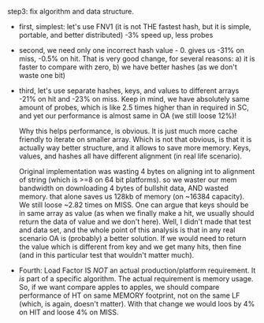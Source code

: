 step3: fix algorithm and data structure.

* first, simplest: let's use FNV1 (it is not THE fastest hash, but it is simple, portable, and better distributed)
  -3% speed up, less probes

* second, we need only one incorrect hash value - 0. gives us -31% on miss, -0.5% on hit.
  That is very good change, for several reasons: a) it is faster to compare with zero, b) we have better hashes (as we don't waste one bit)

* third, let's use separate hashes, keys, and values to different arrays -21% on hit and -23% on miss.
  Keep in mind, we have absolutely same amount of probes, which is like 2.5 times higher than in required in SC,
  and yet our performance is almost same in OA (we still loose 12%)!

  Why this helps performance, is obvious. It is just much more cache friendly to iterate on smaller array.
  Which is not that obvious, is that it is actually way better structure, and it allows to save more memory.
  Keys, values, and hashes all have different alignment (in real life scenario).

  Original implementation was wasting 4 bytes on aligning int to alignment of string (which is >=8 on 64 bit platforms).
  so we waster our mem bandwidth on downloading 4 bytes of bullshit data, AND wasted memory.
  that alone saves us 128kb of memory (on ~16384 capacity).
  We still loose ~2.82 times on MISS.
  One can argue that keys should be in same array as value (as when we finally make a hit, we usually should return the data of value and we don't here).
  Well, I didn't made that test and data set, and the whole point of this analysis is that in any real scenario OA is (probably) a better solution.
  If we would need to return the value which is different from key and we get many hits, then fine (and in this particular test that wouldn't matter much).

* Fourth:
  Load Factor IS _NOT_ an actual production/platform requirement. It _is_ part of a specific algorithm.
  The actual requirement is memory usage.
  So, if we want compare apples to apples, we should compare performance of HT on same MEMORY footprint, not on the same LF
  (which, is again, doesn't matter).
  With that change we would loos by 4% on HIT and loose 4% on MISS.

